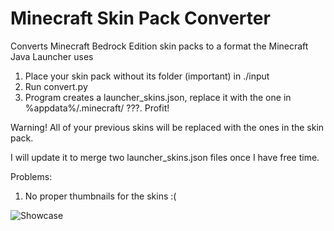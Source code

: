 # Minecraft Skin Pack Converter

Converts Minecraft Bedrock Edition skin packs to a format the Minecraft Java Launcher uses

1. Place your skin pack without its folder (important) in ./input
2. Run convert.py
3. Program creates a launcher_skins.json, replace it with the one in %appdata%/.minecraft/
???. Profit!

Warning! All of your previous skins will be replaced with the ones in the skin pack.

I will update it to merge two launcher_skins.json files once I have free time.

Problems:
  1. No proper thumbnails for the skins :(
  
 
 ![Showcase](https://i.ibb.co/YkXRPzL/Minecraft-Launcher-62-Yk-KCo-Za-Q.png)

